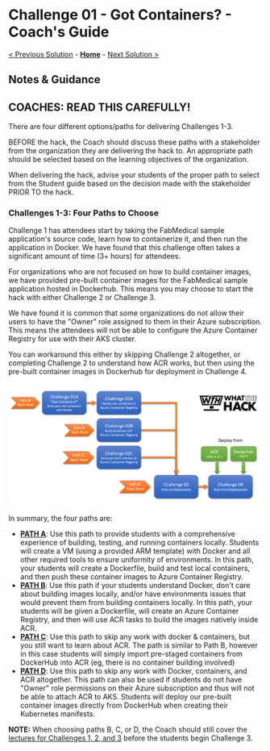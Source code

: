 # Challenge 01 - Got Containers? - Coach's Guide 

[< Previous Solution](./Solution-00.md) - **[Home](./README.md)** - [Next Solution >](./Solution-02.md)

## Notes & Guidance

## COACHES:  READ THIS CAREFULLY!
There are four different options/paths for delivering Challenges 1-3.  

BEFORE the hack, the Coach should discuss these paths with a stakeholder from the organization they are delivering the hack to. An appropriate path should be selected based on the learning objectives of the organization.

When delivering the hack, advise your students of the proper path to select from the Student guide based on the decision made with the stakeholder PRIOR TO the hack.  

### Challenges 1-3: Four Paths to Choose

Challenge 1 has attendees start by taking the FabMedical sample application's source code, learn how to containerize it, and then run the application in Docker. We have found that this challenge often takes a significant amount of time (3+ hours) for attendees.

For organizations who are not focused on how to build container images, we have provided pre-built container images for the FabMedical sample application hosted in Dockerhub. This means you may choose to start the hack with either Challenge 2 or Challenge 3.

We have found it is common that some organizations do not allow their users to have the "Owner" role assigned to them in their Azure subscription. This means the attendees will not be able to configure the Azure Container Registry for use with their AKS cluster. 

You can workaround this either by skipping Challenge 2 altogether, or completing Challenge 2 to understand how ACR works, but then using the pre-built container images in Dockerhub for deployment in Challenge 4.

![The Container Challenge Paths are mapped in this diagram.](../Images/wth-container-challenge-paths.png 'Container Challenge Paths')

In summary, the four paths are:

* **[PATH A](./01a-containers.md)**: Use this path to provide students with a comprehensive experience of building, testing, and running containers locally. Students will create a VM (using a provided ARM template) with Docker and all other required tools to ensure uniformity of environments. In this path, your students will create a Dockerfile, build and test local containers, and then push these container images to Azure Container Registry. 
* **[PATH B](./02b-acr.md)**: Use this path if your students understand Docker, don't care about building images locally, and/or have environments issues that would prevent them from building containers locally. In this path, your students will be given a Dockerfile, will create an Azure Container Registry, and then will use ACR tasks to build the images natively inside ACR.
* **[PATH C](./02c-acr.md)**: Use this path to skip any work with docker & containers, but you still want to learn about ACR.  The path is similar to Path B, however in this case students will simply import pre-staged containers from DockerHub into ACR (eg, there is no container building involved)
* **[PATH D](./03-k8sintro.md)**:  Use this path to skip any work with Docker, containers, and ACR altogether. This path can also be used if students do not have "Owner" role permissions on their Azure subscription and thus will not be able to attach ACR to AKS.  Students will deploy our pre-built container images directly from DockerHub when creating their Kubernetes manifests.

**NOTE:** When choosing paths B, C, or D, the Coach should still cover the [lectures for Challenges 1, 2, and 3](Lectures.pptx?raw=true) before the students begin Challenge 3.

